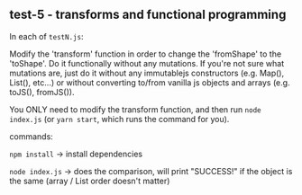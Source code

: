 ## test-5 - transforms and functional programming

In each of `testN.js`:

Modify the 'transform' function in order to change the 'fromShape' to the 'toShape'. Do it functionally without any mutations. If you're not sure what mutations are, just do it without any immutablejs constructors (e.g. Map(), List(), etc...) or without converting to/from vanilla js objects and arrays (e.g. toJS(), fromJS()).

You ONLY need to modify the transform function, and then run `node index.js` (or `yarn start`, which runs the command for you).

commands:

`npm install` -> install dependencies

`node index.js` -> does the comparison, will print "SUCCESS!" if the object is the same (array / List order doesn't matter)
